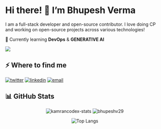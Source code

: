 <h1>Hi there! 👋 I’m Bhupesh Verma</h1>
<p>I am a full-stack developer and open-source contributor. I love doing CP and working on open-source projects across various technologies!</p>

📖 Currently learning **DevOps** & **GENERATIVE AI**  



![](https://komarev.com/ghpvc/?username=bhupeshv29)

<h2>⚡️ Where to find me</h2>
<p>
<a target="_blank" href="https://twitter.com/Bhupesh_29" style="display: inline-block;"><img src="https://img.shields.io/badge/twitter-x?style=for-the-badge&logo=x&logoColor=white&color=%230f1419" alt="twitter" /></a>
<a target="_blank" href="https://www.linkedin.com/in/bhupesh-verma-684991198" style="display: inline-block;"><img src="https://img.shields.io/badge/linkedin-logo?style=for-the-badge&logo=linkedin&logoColor=white&color=%230a77b6" alt="linkedin" /></a>
<a target="_blank" href="mailto:bhupeshverma29bv@gmail.com" style="display: inline-block;"><img src="https://img.shields.io/badge/email-contact?style=for-the-badge&logo=gmail&logoColor=white&color=%23D44638" alt="email" /></a>
</p>



<h2>📊 GitHub Stats</h2>

<p align="center">
  <img src="https://github-readme-stats.vercel.app/api?username=bhupeshv29&show_icons=true&theme=radical" alt="kamrancodex-stats" />
  <img src="https://github-readme-streak-stats.herokuapp.com/?user=bhupeshv29&theme=radical" alt="bhupeshv29" />
</p>

<p align="center">
  <img src="https://github-readme-stats.vercel.app/api/top-langs/?username=bhupeshv29&layout=compact&theme=radical" alt="Top Langs" />
</p>
<!-- <p><img align="center" src="https://github-readme-stats.vercel.app/api?username=bhupeshv29&show_icons=true&locale=en&theme=dark" alt="bhupeshv29" /></p>
<p><img align="center" src="https://github-readme-streak-stats.herokuapp.com/?user=bhupeshv29&theme=dark" alt="bhupeshv29" /></p>
<p><img align="center" src="https://github-readme-stats.vercel.app/api/top-langs?username=bhupeshv29&show_icons=true&locale=en&layout=compact&theme=dark" alt="bhupeshv29" /></p> -->

